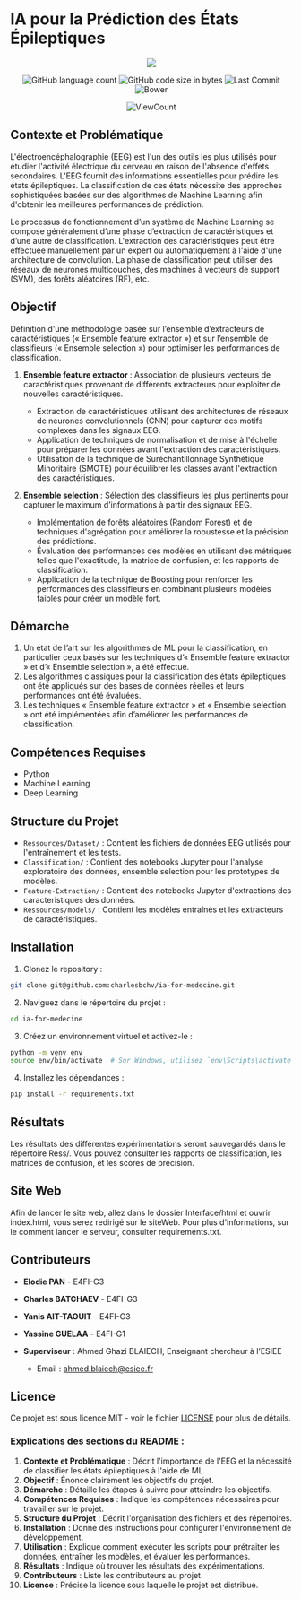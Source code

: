 # IA pour la Prédiction des États Épileptiques

<p align="center"><a href="https://www.mcgill.ca/neuro/fr/recherche/groupes-de-recherche/epilepsie" target="_blanc"><img src="https://www.frcneurodon.org/wp-content/uploads/2020/09/banni%C3%A8re.png"></a></p>
<p align="center"> 
<img alt="GitHub language count" src="https://img.shields.io/github/languages/count/charlesbchv/ia-for-medecine?style=plastic&color=blue">
<img alt="GitHub code size in bytes" src="https://img.shields.io/github/languages/code-size/charlesbchv/ia-for-medecine?style=plastic&color=violet">
<img alt="Last Commit" src="https://img.shields.io/github/last-commit/charlesbchv/ia-for-medecine?style=plastic&color=yellow">
<img alt="Bower" src="https://img.shields.io/bower/l/space?style=plastic&color=acre">
</p>
<p align="center">
   <img alt="ViewCount" src="https://views.whatilearened.today/views/github/charlesbchv/ia-for-medecine.svg">
</p>

## Contexte et Problématique

L'électroencéphalographie (EEG) est l'un des outils les plus utilisés pour étudier l'activité électrique du cerveau en raison de l'absence d'effets secondaires. L'EEG fournit des informations essentielles pour prédire les états épileptiques. La classification de ces états nécessite des approches sophistiquées basées sur des algorithmes de Machine Learning afin d'obtenir les meilleures performances de prédiction.

Le processus de fonctionnement d’un système de Machine Learning se compose généralement d’une phase d’extraction de caractéristiques et d’une autre de classification. L'extraction des caractéristiques peut être effectuée manuellement par un expert ou automatiquement à l'aide d'une architecture de convolution. La phase de classification peut utiliser des réseaux de neurones multicouches, des machines à vecteurs de support (SVM), des forêts aléatoires (RF), etc.

## Objectif

Définition d'une méthodologie basée sur l’ensemble d’extracteurs de caractéristiques (« Ensemble feature extractor ») et sur l’ensemble de classifieurs (« Ensemble selection ») pour optimiser les performances de classification.

1. **Ensemble feature extractor** : Association de plusieurs vecteurs de caractéristiques provenant de différents extracteurs pour exploiter de nouvelles caractéristiques.
   - Extraction de caractéristiques utilisant des architectures de réseaux de neurones convolutionnels (CNN) pour capturer des motifs complexes dans les signaux EEG.
   - Application de techniques de normalisation et de mise à l'échelle pour préparer les données avant l'extraction des caractéristiques.
   - Utilisation de la technique de Suréchantillonnage Synthétique Minoritaire (SMOTE) pour équilibrer les classes avant l'extraction des caractéristiques.

2. **Ensemble selection** : Sélection des classifieurs les plus pertinents pour capturer le maximum d’informations à partir des signaux EEG.
   - Implémentation de forêts aléatoires (Random Forest) et de techniques d'agrégation pour améliorer la robustesse et la précision des prédictions.
   - Évaluation des performances des modèles en utilisant des métriques telles que l'exactitude, la matrice de confusion, et les rapports de classification.
   - Application de la technique de Boosting pour renforcer les performances des classifieurs en combinant plusieurs modèles faibles pour créer un modèle fort.

## Démarche

1. Un état de l’art sur les algorithmes de ML pour la classification, en particulier ceux basés sur les techniques d’« Ensemble feature extractor » et d’« Ensemble selection », a été effectué.
2. Les algorithmes classiques pour la classification des états épileptiques ont été appliqués sur des bases de données réelles et leurs performances ont été évaluées.
3. Les techniques « Ensemble feature extractor » et « Ensemble selection » ont été implémentées afin d’améliorer les performances de classification.

## Compétences Requises

- Python
- Machine Learning
- Deep Learning

## Structure du Projet

- `Ressources/Dataset/` : Contient les fichiers de données EEG utilisés pour l'entraînement et les tests.
- `Classification/` : Contient des notebooks Jupyter pour l'analyse exploratoire des données, ensemble selection pour les prototypes de modèles.
- `Feature-Extraction/` : Contient des notebooks Jupyter d'extractions des caracteristiques des données.
- `Ressources/models/` : Contient les modèles entraînés et les extracteurs de caractéristiques.

## Installation

1. Clonez le repository :
```bash
git clone git@github.com:charlesbchv/ia-for-medecine.git
```

2. Naviguez dans le répertoire du projet :
```bash
cd ia-for-medecine
```

3. Créez un environnement virtuel et activez-le :
```bash
python -m venv env
source env/bin/activate  # Sur Windows, utilisez `env\Scripts\activate`
```

4. Installez les dépendances :
```bash
pip install -r requirements.txt
```

## Résultats

Les résultats des différentes expérimentations seront sauvegardés dans le répertoire Ress/. Vous pouvez consulter les rapports de classification, les matrices de confusion, et les scores de précision.

## Site Web

Afin de lancer le site web, allez dans le dossier Interface/html et ouvrir index.html, vous serez redirigé sur le siteWeb.
Pour plus d'informations, sur le comment lancer le serveur, consulter requirements.txt.

## Contributeurs

- **Elodie PAN** - E4FI-G3
- **Charles BATCHAEV** - E4FI-G3
- **Yanis AIT-TAOUIT** - E4FI-G3
- **Yassine GUELAA** - E4FI-G1
  
- **Superviseur** : Ahmed Ghazi BLAIECH, Enseignant chercheur à l’ESIEE
  - Email : [ahmed.blaiech@esiee.fr](mailto:ahmed.blaiech@esiee.fr)


## Licence

Ce projet est sous licence MIT - voir le fichier [LICENSE](https://github.com/charlesbchv/ia-for-medecine?tab=EPL-2.0-1-ov-file)  pour plus de détails.


### Explications des sections du README :

1. **Contexte et Problématique** : Décrit l'importance de l'EEG et la nécessité de classifier les états épileptiques à l'aide de ML.
2. **Objectif** : Énonce clairement les objectifs du projet.
3. **Démarche** : Détaille les étapes à suivre pour atteindre les objectifs.
4. **Compétences Requises** : Indique les compétences nécessaires pour travailler sur le projet.
5. **Structure du Projet** : Décrit l'organisation des fichiers et des répertoires.
6. **Installation** : Donne des instructions pour configurer l'environnement de développement.
7. **Utilisation** : Explique comment exécuter les scripts pour prétraiter les données, entraîner les modèles, et évaluer les performances.
8. **Résultats** : Indique où trouver les résultats des expérimentations.
9. **Contributeurs** : Liste les contributeurs au projet.
10. **Licence** : Précise la licence sous laquelle le projet est distribué.
